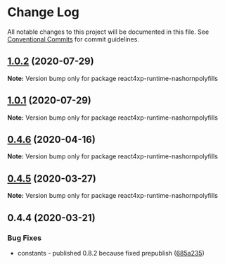 # Change Log

All notable changes to this project will be documented in this file.
See [Conventional Commits](https://conventionalcommits.org) for commit guidelines.

## [1.0.2](https://github.com/enonic/react4xp-npm/compare/react4xp-runtime-nashornpolyfills@1.0.1...react4xp-runtime-nashornpolyfills@1.0.2) (2020-07-29)

**Note:** Version bump only for package react4xp-runtime-nashornpolyfills





## [1.0.1](https://github.com/enonic/react4xp-npm/compare/react4xp-runtime-nashornpolyfills@1.0.0...react4xp-runtime-nashornpolyfills@1.0.1) (2020-07-29)

**Note:** Version bump only for package react4xp-runtime-nashornpolyfills





## [0.4.6](https://github.com/enonic/react4xp-npm/compare/react4xp-runtime-nashornpolyfills@0.4.5...react4xp-runtime-nashornpolyfills@0.4.6) (2020-04-16)

**Note:** Version bump only for package react4xp-runtime-nashornpolyfills





## [0.4.5](https://github.com/enonic/react4xp-npm/compare/react4xp-runtime-nashornpolyfills@0.4.4...react4xp-runtime-nashornpolyfills@0.4.5) (2020-03-27)

**Note:** Version bump only for package react4xp-runtime-nashornpolyfills





## 0.4.4 (2020-03-21)


### Bug Fixes

* constants - published 0.8.2 because fixed prepublish ([685a235](https://github.com/enonic/react4xp-npm/commit/685a23590c816a14ea74f387d09a0a0bffd5c2d8))
